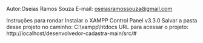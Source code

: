 Autor:Oseias Ramos Souza
E-mail: oseiasramossouza@gmail.com

Instruções para rondar
Instalar o XAMPP Control Panel v3.3.0
Salvar a pasta desse projeto no caminho: C:\xampp\htdocs
URL para acessar o projeto: http://localhost/desenvolvedor-cadastra-main/src/#
